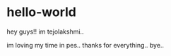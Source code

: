 # hello-world

hey guys!!   im tejolakshmi..

im loving my time in pes.. thanks for everything..
bye..
